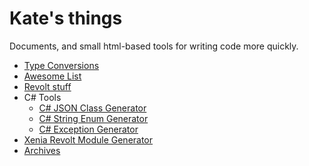 # Kate's things

Documents, and small html-based tools for writing code more quickly.

- [Type Conversions](Type%20Conversions)
- [Awesome List](Awesome)
- [Revolt stuff](Revolt)
- C# Tools
  - [C# JSON Class Generator](typegen.html)
  - [C# String Enum Generator](enumgen.html)
  - [C# Exception Generator](csharp-exception-generator.html)
- [Xenia Revolt Module Generator](xenia-revolt-modulegen.html)
- [Archives](Archives)